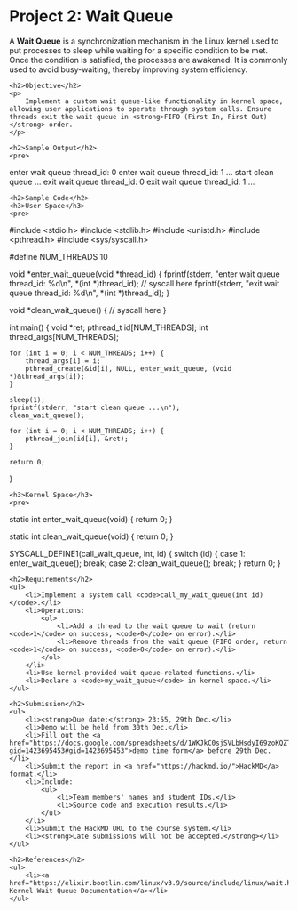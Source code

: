 <!DOCTYPE html>
<html lang="en">
<head>
    <meta charset="UTF-8">
    <meta name="viewport" content="width=device-width, initial-scale=1.0">
    <title>Project 2: Wait Queue</title>
</head>
<body>
    <h1>Project 2: Wait Queue</h1>
    <p>
        A <strong>Wait Queue</strong> is a synchronization mechanism in the Linux kernel used to put processes to sleep while waiting for a specific condition to be met. Once the condition is satisfied, the processes are awakened. It is commonly used to avoid busy-waiting, thereby improving system efficiency.
    </p>

    <h2>Objective</h2>
    <p>
        Implement a custom wait queue-like functionality in kernel space, allowing user applications to operate through system calls. Ensure threads exit the wait queue in <strong>FIFO (First In, First Out)</strong> order.
    </p>

    <h2>Sample Output</h2>
    <pre>
enter wait queue thread_id: 0
enter wait queue thread_id: 1
...
start clean queue ...
exit wait queue thread_id: 0
exit wait queue thread_id: 1
...
    </pre>

    <h2>Sample Code</h2>
    <h3>User Space</h3>
    <pre>
#include &lt;stdio.h&gt;
#include &lt;stdlib.h&gt;
#include &lt;unistd.h&gt;
#include &lt;pthread.h&gt;
#include &lt;sys/syscall.h&gt;

#define NUM_THREADS 10

void *enter_wait_queue(void *thread_id) {
    fprintf(stderr, "enter wait queue thread_id: %d\n", *(int *)thread_id);
    // syscall here
    fprintf(stderr, "exit wait queue thread_id: %d\n", *(int *)thread_id);
}

void *clean_wait_queue() {
    // syscall here
}

int main() {
    void *ret;
    pthread_t id[NUM_THREADS];
    int thread_args[NUM_THREADS];

    for (int i = 0; i < NUM_THREADS; i++) {
        thread_args[i] = i;
        pthread_create(&id[i], NULL, enter_wait_queue, (void *)&thread_args[i]);
    }

    sleep(1);
    fprintf(stderr, "start clean queue ...\n");
    clean_wait_queue();

    for (int i = 0; i < NUM_THREADS; i++) {
        pthread_join(id[i], &ret);
    }

    return 0;
}
    </pre>

    <h3>Kernel Space</h3>
    <pre>
static int enter_wait_queue(void) {
    return 0;
}

static int clean_wait_queue(void) {
    return 0;
}

SYSCALL_DEFINE1(call_wait_queue, int, id) {
    switch (id) {
        case 1:
            enter_wait_queue();
            break;
        case 2:
            clean_wait_queue();
            break;
    }
    return 0;
}
    </pre>

    <h2>Requirements</h2>
    <ul>
        <li>Implement a system call <code>call_my_wait_queue(int id)</code>.</li>
        <li>Operations:
            <ol>
                <li>Add a thread to the wait queue to wait (return <code>1</code> on success, <code>0</code> on error).</li>
                <li>Remove threads from the wait queue (FIFO order, return <code>1</code> on success, <code>0</code> on error).</li>
            </ol>
        </li>
        <li>Use kernel-provided wait queue-related functions.</li>
        <li>Declare a <code>my_wait_queue</code> in kernel space.</li>
    </ul>

    <h2>Submission</h2>
    <ul>
        <li><strong>Due date:</strong> 23:55, 29th Dec.</li>
        <li>Demo will be held from 30th Dec.</li>
        <li>Fill out the <a href="https://docs.google.com/spreadsheets/d/1WKJkC0sjSVLbHsdyI69zoKQZTe9ZDI7EsGTQ1cM1aTI/edit?gid=1423695453#gid=1423695453">demo time form</a> before 29th Dec.</li>
        <li>Submit the report in <a href="https://hackmd.io/">HackMD</a> format.</li>
        <li>Include:
            <ul>
                <li>Team members' names and student IDs.</li>
                <li>Source code and execution results.</li>
            </ul>
        </li>
        <li>Submit the HackMD URL to the course system.</li>
        <li><strong>Late submissions will not be accepted.</strong></li>
    </ul>

    <h2>References</h2>
    <ul>
        <li><a href="https://elixir.bootlin.com/linux/v3.9/source/include/linux/wait.h#L1">Linux Kernel Wait Queue Documentation</a></li>
    </ul>
</body>
</html>
